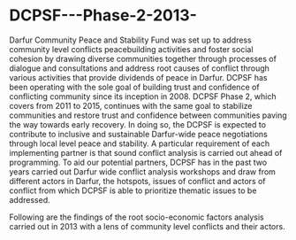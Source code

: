 # DCPSF---Phase-2-2013-
Darfur Community Peace and Stability Fund was set up to address community level conflicts peacebuilding activities and foster social cohesion by drawing diverse communities together through processes of dialogue and consultations and address root causes of conflict through various activities that provide dividends of peace in Darfur. 
DCPSF has been operating with the sole goal of building trust and confidence of conflicting community since its inception in 2008. DCPSF Phase 2, which covers from 2011 to 2015, continues with the same goal to stabilize communities and restore trust and confidence between communities paving the way towards early recovery. In doing so, the DCPSF is expected to contribute to inclusive and sustainable Darfur-wide peace negotiations through local level peace and stability. 
A particular requirement of each implementing partner is that sound conflict analysis is carried out ahead of programming. To aid our potential partners, DCPSF has in the past two years carried out Darfur wide conflict analysis workshops and draw from different actors in Darfur, the hotspots, issues of conflict and actors of conflict from which DCPSF is able to prioritize thematic issues to be addressed.

Following are the findings of the root socio-economic factors analysis carried out in 2013 with a lens of community level conflicts and their actors. 
